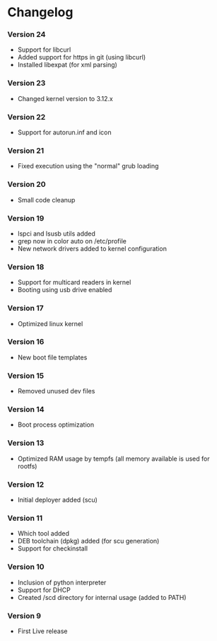 # Changelog

### Version 24

* Support for libcurl
* Added support for https in git (using libcurl)
* Installed libexpat (for xml parsing)

### Version 23

* Changed kernel version to 3.12.x

### Version 22

* Support for autorun.inf and icon

### Version 21

* Fixed execution using the "normal" grub loading

### Version 20

* Small code cleanup

### Version 19

* lspci and lsusb utils added
* grep now in color auto on /etc/profile
* New network drivers added to kernel configuration

### Version 18

* Support for multicard readers in kernel
* Booting using usb drive enabled

### Version 17

* Optimized linux kernel

### Version 16

* New boot file templates

### Version 15

* Removed unused dev files

### Version 14

* Boot process optimization

### Version 13

* Optimized RAM usage by tempfs (all memory available is used for rootfs)

### Version 12

* Initial deployer added (scu)

### Version 11

* Which tool added
* DEB toolchain (dpkg) added (for scu generation)
* Support for checkinstall

### Version 10

* Inclusion of python interpreter
* Support for DHCP
* Created /scd directory for internal usage (added to PATH)

### Version 9

* First Live release
